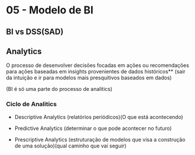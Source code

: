 


# 05 - Modelo de BI

## BI vs DSS(SAD)



## Analytics

O processo de desenvolver decisões focadas em ações ou recomendações para ações baseadas em insights provenientes de dados históricos** (sair da intuição e ir para modelos mais presquitivos baseados em dados)

(BI é só uma parte do processo de analitics)

### Ciclo de Analitics

- Descriptive Analytics (relatórios periódicos)(O que está acontecendo)

- Predictive Analytics (determinar o que pode acontecer no futuro)

- Prescriptive Analytics (estruturação de modelos que visa a construção de uma solução)(qual caminho que vai seguir)
